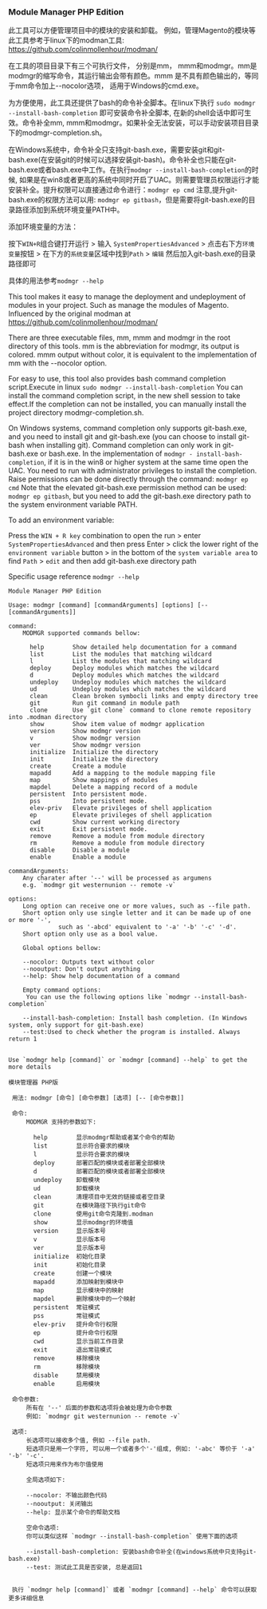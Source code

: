 ### Module Manager PHP Edition
此工具可以方便管理项目中的模块的安装和卸载。 例如，管理Magento的模块等
此工具参考于linux下的modman工具: https://github.com/colinmollenhour/modman/

在工具的项目目录下有三个可执行文件， 分别是mm， mmm和modmgr。mm是modmgr的缩写命令，其运行输出会带有颜色。mmm 是不具有颜色输出的，等同于mm命令加上--nocolor选项， 适用于Windows的cmd.exe。

为方便使用，此工具还提供了bash的命令补全脚本。在linux下执行 
```sudo modmgr --install-bash-completion```
即可安装命令补全脚本, 在新的shell会话中即可生效。命令补全mm, mmm和modmgr。如果补全无法安装，可以手动安装项目目录下的modmgr-completion.sh。

在Windows系统中，命令补全只支持git-bash.exe，需要安装git和git-bash.exe(在安装git的时候可以选择安装git-bash)。命令补全也只能在git-bash.exe或者bash.exe中工作。在执行```modmgr --install-bash-completion```的时候, 如果是在win8或者更高的系统中同时开启了UAC。则需要管理员权限运行才能安装补全。提升权限可以直接通过命令进行：```modmgr ep cmd```
注意,提升git-bash.exe的权限方法可以用: ```modmgr ep gitbash```，但是需要将git-bash.exe的目录路径添加到系统环境变量PATH中。

添加环境变量的方法：

按下```WIN+R```组合键打开运行 > 输入 ```SystemPropertiesAdvanced``` > 点击右下方```环境变量```按钮 > 在下方的```系统变量```区域中找到```Path``` > ```编辑``` 然后加入git-bash.exe的目录路径即可

具体的用法参考```modmgr --help```



This tool makes it easy to manage the deployment and undeployment of modules in your project. Such as manage the modules of Magento.
Influenced by the original modman at https://github.com/colinmollenhour/modman/

There are three executable files, mm, mmm and modmgr in the root directory of this tools. mm is the abbreviation for modmgr, its output is colored. mmm output without color, it is equivalent to the implementation of mm with the --nocolor option.

For easy to use, this tool also provides bash command completion script.Execute in linux
```sudo modmgr --install-bash-completion```
You can install the command completion script, in the new shell session to take effect.If the completion can not be installed, you can manually install the project directory modmgr-completion.sh.

On Windows systems, command completion only supports git-bash.exe, and you need to install git and git-bash.exe (you can choose to install git-bash when installing git). Command completion can only work in git-bash.exe or bash.exe. In the implementation of ```modmgr - install-bash-completion```, if it is in the win8 or higher system at the same time open the UAC. You need to run with administrator privileges to install the completion. Raise permissions can be done directly through the command: ```modmgr ep cmd```
Note that the elevated git-bash.exe permission method can be used: ```modmgr ep gitbash```, but you need to add the git-bash.exe directory path to the system environment variable PATH.

To add an environment variable:

Press the ```WIN + R key``` combination to open the run > enter ```SystemPropertiesAdvanced``` and then press Enter > click the lower right of the ```environment variable``` button > in the bottom of the ```system variable area``` to find ```Path``` > ```edit``` and then add git-bash.exe directory path


Specific usage reference ```modmgr --help```


 ```
Module Manager PHP Edition

 Usage: modmgr [command] [commandArguments] [options] [-- [commandArguments]]

 command:
     MODMGR supported commands bellow:

       help        Show detailed help documentation for a command
       list        List the modules that matching wildcard
       l           List the modules that matching wildcard
       deploy      Deploy modules which matches the wildcard
       d           Deploy modules which matches the wildcard
       undeploy    Undeploy modules which matches the wildcard
       ud          Undeploy modules which matches the wildcard
       clean       Clean broken symbocli links and empty directory tree
       git         Run git command in module path
       clone       Use `git clone` command to clone remote repository into .modman directory
       show        Show item value of modmgr application
       version     Show modmgr version
       v           Show modmgr version
       ver         Show modmgr version
       initialize  Initialize the directory
       init        Initialize the directory
       create      Create a module
       mapadd      Add a mapping to the module mapping file
       map         Show mappings of modules
       mapdel      Delete a mapping record of a module
       persistent  Into persistent mode.
       pss         Into persistent mode.
       elev-priv   Elevate privileges of shell application
       ep          Elevate privileges of shell application
       cwd         Show current working directory
       exit        Exit persistent mode.
       remove      Remove a module from module directory
       rm          Remove a module from module directory
       disable     Disable a module
       enable      Enable a module

 commandArguments:
     Any charater after '--' will be processed as argumens
     e.g. `modmgr git westernunion -- remote -v`

 options:
     Long option can receive one or more values, such as --file path.
     Short option only use single letter and it can be made up of one or more '-', 
               such as '-abcd' equivalent to '-a' '-b' '-c' '-d'.
     Short option only use as a bool value.

     Global options bellow:

     --nocolor: Outputs text without color
     --nooutput: Don't output anything
     --help: Show help documentation of a command

     Empty command options:
      You can use the following options like `modmgr --install-bash-completion`

     --install-bash-completion: Install bash completion. (In Windows system, only support for git-bash.exe)
     --test:Used to check whether the program is installed. Always return 1


 Use `modmgr help [command]` or `modmgr [command] --help` to get the more details
```

```
模块管理器 PHP版

 用法: modmgr [命令] [命令参数] [选项] [-- [命令参数]]

 命令:
     MODMGR 支持的参数如下:

       help        显示modmgr帮助或者某个命令的帮助
       list        显示符合要求的模块
       l           显示符合要求的模块
       deploy      部署匹配的模块或者部署全部模块
       d           部署匹配的模块或者部署全部模块
       undeploy    卸载模块
       ud          卸载模块
       clean       清理项目中无效的链接或者空目录
       git         在模块路径下执行git命令
       clone       使用git命令克隆到.modman
       show        显示modmgr的环境值
       version     显示版本号
       v           显示版本号
       ver         显示版本号
       initialize  初始化目录
       init        初始化目录
       create      创建一个模块
       mapadd      添加映射到模块中
       map         显示模块中的映射
       mapdel      删除模块中的一个映射
       persistent  常驻模式
       pss         常驻模式
       elev-priv   提升命令行权限
       ep          提升命令行权限
       cwd         显示当前工作目录
       exit        退出常驻模式
       remove      移除模块
       rm          移除模块
       disable     禁用模块
       enable      启用模块

 命令参数:
     所有在 '--' 后面的参数和选项将会被处理为命令参数
     例如: `modmgr git westernunion -- remote -v`

 选项:
     长选项可以接收多个值, 例如 --file path.
     短选项只是用一个字符, 可以用一个或者多个'-'组成, 例如: '-abc' 等价于 '-a' '-b' '-c'.
     短选项只用来作为布尔值使用

     全局选项如下:

     --nocolor: 不输出颜色代码
     --nooutput: 关闭输出
     --help: 显示某个命令的帮助文档

     空命令选项:
     你可以类似这样 `modmgr --install-bash-completion` 使用下面的选项

     --install-bash-completion: 安装bash命令补全(在windows系统中只支持git-bash.exe)
     --test: 测试此工具是否安装, 总是返回1


 执行 `modmgr help [command]` 或者 `modmgr [command] --help` 命令可以获取更多详细信息

```